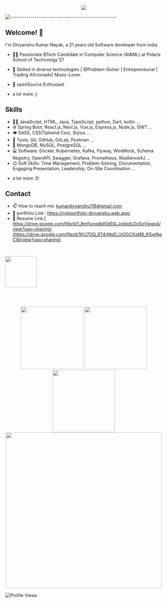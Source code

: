 

<p align="center">
  <img src="https://readme-typing-svg.herokuapp.com?color=ec9783&size=30&center=true&vCenter=true&width=550&height=70&lines=Hi+There+👋🏻+I'm+Divyanshu+Nayak;+Open+Source+Enthusiast+☀;Full+Stack+Developer;ProblemSolver+💻;">
</p>

![-----------------------------------------------------](https://raw.githubusercontent.com/andreasbm/readme/master/assets/lines/cloudy.png)
<br>
## Welcome! 👋
I'm Divyanshu Kumar Nayak, a 21 years old Software developer from india.

- 👨‍💻 Passionate BTech Candidate in Computer Science (AI&ML) at Polaris School of Technology'27 

- 🥷 Skilled in diverse technologies | @Problem-Solver | Entrepreneurial | Trading Aficionado| Music-Lover.

- 🧭 openSource Enthusiast


+ a lot more ;)

## Skills
- 👨‍💻 JavaScript, HTML, Java, TypeScript, python, Dart, kotlin ...
- ⚙️ Spring Boot, React.js, Next.js, Vue.js, Express.js, Node.js, GWT ...
- 👁️ SASS, CSS(Tailwind Css), Stylus ...
- 🧰 Tools: Git, GitHub, GitLab, Postman ...
- 💽 MongoDB, MySQL, PostgreSQL ...
- 💻 Software: Docker, Kubernetes, Kafka, Flyway, WireMock, Schema Registry, OpenAPI, Swagger, Grafana, Prometheus, Resilience4J ...
- 😉 Soft Skills: Time Management, Problem-Solving, Documentation, Engaging Presentation, Leadership, On-Site Coordination ...
+ a lot more :D

## Contact
- 📫 How to reach me: kumardivyanshu118@gmail.com
- 🥷 portfolio Link : https://nykportfolio-divyanshu.web.app/
- 💼 Resume Link:[ https://drive.google.com/file/d/1_8mfjunqdk81d5SLJcbbdLOoSzVjpgp4/view?usp=sharing](https://drive.google.com/file/d/1KU7OQ_9T4rMeD_Ut2GCXxM6_KSwfkpCW/view?usp=sharing)
<br>

<a href="https://www.linkedin.com/in/divyanshu-kumar-24026b296/"><img src="https://user-images.githubusercontent.com/74038190/235294012-0a55e343-37ad-4b0f-924f-c8431d9d2483.gif" width="100">
</a>

<br><br>

<div align="center">
  <img src="https://user-images.githubusercontent.com/74038190/213866269-5d00981c-7c98-46d7-8a8e-16f462f15227.gif" width="200" />
  <img src="https://user-images.githubusercontent.com/74038190/213866269-5d00981c-7c98-46d7-8a8e-16f462f15227.gif" width="200" />
  <img src="https://user-images.githubusercontent.com/74038190/213866269-5d00981c-7c98-46d7-8a8e-16f462f15227.gif" width="200" />
<img src="https://user-images.githubusercontent.com/74038190/212750155-3ceddfbd-19d3-40a3-87af-8d329c8323c4.gif" width="500">
</div>




![Profile Views](https://komarev.com/ghpvc/?username=d1vyanshu-kumar&color=blue&style=flat-square)
</div>




  

<!---
d1vyanshu-kumar/d1vyanshu-kumar is a ✨ special ✨ repository because its `README.md` (this file) appears on your GitHub profile.
You can click the Preview link to take a look at your changes.
--->
